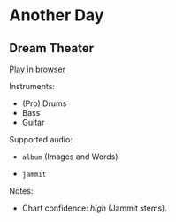 # Another Day

## Dream Theater


[Play in browser](http://pages.cs.wisc.edu/~tolly/customs/?title=another-day&artist=dream-theater)

Instruments:

  * (Pro) Drums
  * Bass
  * Guitar

Supported audio:

  * `album` (Images and Words)

  * `jammit`

Notes:

  * Chart confidence: *high* (Jammit stems).

